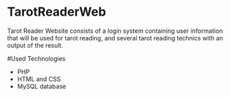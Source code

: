# TarotReaderWeb
Tarot Reader Website consists of a login system containing user information that will be used for tarot reading,
and several tarot reading technics with an output of the result.

#Used Technologies
* PHP
* HTML and CSS
* MySQL database
